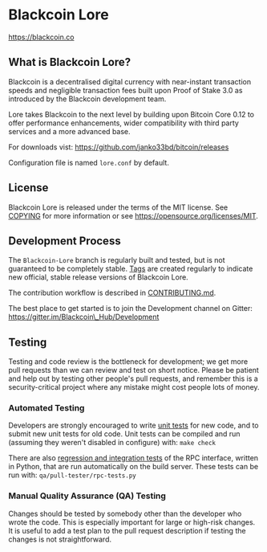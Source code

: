 Blackcoin Lore
=====================================

https://blackcoin.co

What is Blackcoin Lore?
----------------

Blackcoin is a decentralised digital currency with near-instant transaction speeds and
negligible transaction fees built upon Proof of Stake 3.0 as introduced by the Blackcoin development team. 

Lore takes Blackcoin to the next level by building upon Bitcoin Core 0.12 to offer performance enhancements,
wider compatibility with third party services and a more advanced base.

For downloads vist: https://github.com/janko33bd/bitcoin/releases

Configuration file is named `lore.conf` by default.

License
-------

Blackcoin Lore is released under the terms of the MIT license. See [COPYING](COPYING) for more
information or see https://opensource.org/licenses/MIT.

Development Process
-------------------

The `Blackcoin-Lore` branch is regularly built and tested, but is not guaranteed to be
completely stable. [Tags](https://github.com/janko33bd/bitcoin/tags) are created
regularly to indicate new official, stable release versions of Blackcoin Lore.

The contribution workflow is described in [CONTRIBUTING.md](CONTRIBUTING.md).

The best place to get started is to join the Development channel on Gitter: https://gitter.im/Blackcoin\_Hub/Development

Testing
-------

Testing and code review is the bottleneck for development; we get more pull
requests than we can review and test on short notice. Please be patient and help out by testing
other people's pull requests, and remember this is a security-critical project where any mistake might cost people
lots of money.

### Automated Testing

Developers are strongly encouraged to write [unit tests](/doc/unit-tests.md) for new code, and to
submit new unit tests for old code. Unit tests can be compiled and run
(assuming they weren't disabled in configure) with: `make check`

There are also [regression and integration tests](/qa) of the RPC interface, written
in Python, that are run automatically on the build server.
These tests can be run with: `qa/pull-tester/rpc-tests.py`

### Manual Quality Assurance (QA) Testing

Changes should be tested by somebody other than the developer who wrote the
code. This is especially important for large or high-risk changes. It is useful
to add a test plan to the pull request description if testing the changes is
not straightforward.
